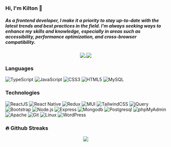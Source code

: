 ### Hi, I'm Kilton 👋

##### As a frontend developer, I make it a priority to stay up-to-date with the latest trends and best practices in the field. I'm always seeking ways to enhance my skills and knowledge, especially in areas such as accessibility, performance optimization, and cross-browser compatibility.



<!--
**kiltonpisli/kiltonpisli** is a ✨ _special_ ✨ repository because its `README.md` (this file) appears on your GitHub profile.

Here are some ideas to get you started:

- 🔭 I’m currently working on ...
- 🌱 I’m currently learning ...
- 👯 I’m looking to collaborate on ...
- 🤔 I’m looking for help with ...
- 💬 Ask me about ...
- 📫 How to reach me: ...
- 😄 Pronouns: ...
- ⚡ Fun fact: ...
-->

<div align="center">
  <a href="https://github.com/kiltonpisli">
    <img align="center" src="https://github-readme-stats.vercel.app/api?username=kiltonpisli&amp;show_icons=true&amp;theme=radical">
  </a>
  <a href="https://github.com/kiltonpisli">
    <img align="center" src="https://github-readme-stats.vercel.app/api/top-langs/?username=kiltonpisli&amp;theme=radical&amp;layout=compact">
  </a>
</div>


### Languages

![TypeScript](https://img.shields.io/badge/-TypeScript-000?&logo=TypeScript)
![JavaScript](https://img.shields.io/badge/-JavaScript-000?&logo=JavaScript)
![CSS3](https://img.shields.io/badge/-CSS3-000?&logo=css3)
![HTML5](https://img.shields.io/badge/-HTML-000?&logo=html5)
![MySQL](https://img.shields.io/badge/-MySQL-000?&logo=MySQL&logoColor=white)
<!--
=============================================
![Python](https://img.shields.io/badge/-Python-000?&logo=Python)
![JavaScript](https://img.shields.io/badge/-JavaScript-000?&logo=JavaScript)
![Go](https://img.shields.io/badge/-Go-000?&logo=Go)
![C](https://img.shields.io/badge/-C-000?&logo=C)
![Java](https://img.shields.io/badge/-Java-000?&logo=Java&logoColor=007396)
![TypeScript](https://img.shields.io/badge/-TypeScript-000?&logo=TypeScript)
![C++](https://img.shields.io/badge/-C++-000?&logo=c%2b%2b&logoColor=00599C)
![SQL](https://img.shields.io/badge/-SQL-000?&logo=MySQL)
-->


### Technologies


![ReactJS](https://img.shields.io/badge/-ReactJS-000?&logo=react)
![React Native](https://img.shields.io/badge/-React%20Native-000?&logo=react)
![Redux](https://img.shields.io/badge/-Redux%20/%20Redux%20Toolkit-000?&logo=Redux)
![MUI](https://img.shields.io/badge/-MUI-000?&logo=MUI)
![TailwindCSS](https://img.shields.io/badge/-Tailwind%20CSS-000?&logo=TailwindCSS)
![jQuery](https://img.shields.io/badge/-jQuery-000?&logo=jQuery)
![Bootstrap](https://img.shields.io/badge/-Bootstrap-000?&logo=Bootstrap)
![Node.js](https://img.shields.io/badge/-Node.js-000?&logo=node.js)
![Express](https://img.shields.io/badge/-Express-000?&logo=express)
![Mongodb](https://img.shields.io/badge/-Mongodb-000?&logo=Mongodb)
![Postgresql](https://img.shields.io/badge/-Postgresql-000?&logo=Postgresql)
![phpMyAdmin](https://img.shields.io/badge/-phpMyAdmin-000?&logo=phpMyAdmin)
![Apache](https://img.shields.io/badge/-Apache-000?&logo=Apache)
![Git](https://img.shields.io/badge/-Git-000?&logo=Git)
![Linux](https://img.shields.io/badge/-Linux-000?&logo=Linux)
![WordPress](https://img.shields.io/badge/-WordPress-000?&logo=WordPress)
<!--
==========================================================================
![Linux](https://img.shields.io/badge/-Linux-000?&logo=Linux)
![Angular](https://img.shields.io/badge/-Angular-000?&logo=Angular)
![Node.js](https://img.shields.io/badge/-Node.js-000?&logo=node.js)
![Express](https://img.shields.io/badge/-Express-000?&logo=express)
![Mongodb](https://img.shields.io/badge/-Mongodb-000?&logo=Mongodb)
![Postgresql](https://img.shields.io/badge/-Postgresql-000?&logo=Postgresql)
![Influxdb](https://img.shields.io/badge/-Influxdb-000?&logo=Influxdb)
![Redis](https://img.shields.io/badge/-Redis-000?&logo=Redis)
![Springboot](https://img.shields.io/badge/-Springboot-000?&logo=Springboot)
-->


### 🔥 Github Streaks

<div align="center"
  <a href="https://github.com/kiltonpisli">
    <img src="https://github-readme-streak-stats.herokuapp.com/?user=kiltonpisli&theme=black-ice&hide_border=true&stroke=0000&background=0D1117&ring=e05397&fire=e05397&currStreakLabel=e05397&bg_color=30,e96443,904e95&title_color=fff&text_color=fff"/>
  </a>
</div>

